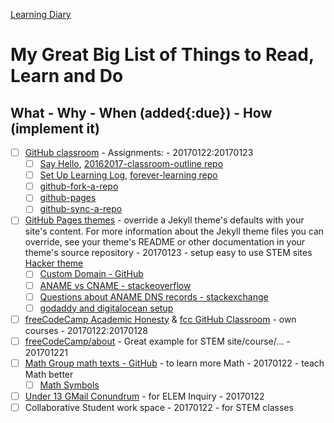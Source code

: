 [Learning Diary](./readme.md)

# My Great Big List of Things to Read, Learn and Do

## What - Why - When (added{:due}) - How (implement it)

- [ ] [GitHub classroom](https://classroom.github.com/classrooms/17445834-2016-2017-ap-csp-i2cs) -  Assignments:  - 20170122:20170123
    - [ ] [Say Hello](https://classroom.github.com/assignment-invitations/1530a34b6103959d1b448bea84c51d73), [20162017-classroom-outline repo](https://github.com/templetontitan/20162017-classroom-outline)
    - [ ] [Set Up Learning Log](https://classroom.github.com/assignment-invitations/036035f4d79c5ffac8af470966f0b948),  [forever-learning repo](https://github.com/templetontitan/forever-learning)
    - [ ] [github-fork-a-repo](https://github.com/templetontitan/20162017-classroom-outline/blob/master/knowledge/github-fork-a-repo.md)
    - [ ] [github-pages](https://github.com/templetontitan/20162017-classroom-outline/blob/master/knowledge/github-pages.md)
    - [ ] [github-sync-a-repo](https://github.com/templetontitan/20162017-classroom-outline/blob/master/knowledge/github-sync-a-repo.md)
- [ ] [GitHub Pages themes](https://github.com/pages-themes) - override a Jekyll theme's defaults with your site's content. For more information about the Jekyll theme files you can override, see your theme's README or other documentation in your theme's source repository - 20170123 - setup easy to use STEM sites [Hacker theme](https://github.com/pages-themes/hacker)
    - [ ] [Custom Domain - GitHub](https://help.github.com/articles/using-a-custom-domain-with-github-pages/)
    - [ ] [ANAME vs CNAME - stackeoverflow](https://stackoverflow.com/questions/37362002/a-record-vs-cname-record-for-custom-domain)
    - [ ] [Questions about ANAME DNS records - stackexchange](https://webmasters.stackexchange.com/questions/89756/questions-about-aname-dns-records)
    - [ ] [godaddy and digitalocean setup](https://www.digitalocean.com/community/questions/i-have-a-godaddy-domain-but-my-site-is-hosted-on-digitalocean-how-do-i-forward-emails-using-godaddys-free-email-forwarding)
- [ ] [freeCodeCamp Academic Honesty](https://www.freecodecamp.com/academic-honesty) & [fcc GitHub Classroom](https://github.com/templetontitan/20162017-classroom-outline/blob/master/practice/freecodecamp.md) - own courses - 20170122:20170128
- [ ] [freeCodeCamp/about](https://www.freecodecamp.com/about/) - Great example for STEM site/course/... - 201701221
- [ ] [Math Group math texts - GitHub](https://github.com/B3nszy/The-Math-Group) - to learn more Math - 20170122 - teach Math better
  - [ ] [Math Symbols](http://www.rapidtables.com/math/symbols/Basic_Math_Symbols.htm)
- [ ] [Under 13 GMail Conundrum](https://blog.skilstak.io/under-13-gmail-conundrum-743fabe77549#.71usmpksy) - for ELEM Inquiry - 20170122
- [ ] Collaborative Student work space - 20170122 - for STEM classes
